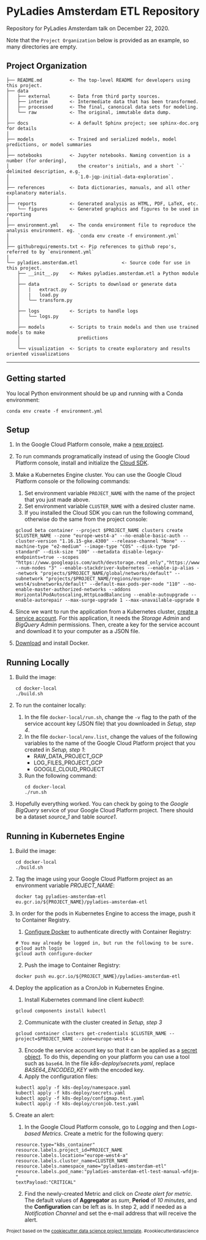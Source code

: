 PyLadies Amsterdam ETL Repository
==============================

Repository for PyLadies Amsterdam talk on December 22, 2020.

Note that the `Project Organization` below is provided as an example, so many directories are empty.

Project Organization
------------

    ├── README.md          <- The top-level README for developers using this project.
    ├── data
    │   ├── external       <- Data from third party sources.
    │   ├── interim        <- Intermediate data that has been transformed.
    │   ├── processed      <- The final, canonical data sets for modeling.
    │   └── raw            <- The original, immutable data dump.
    │
    ├── docs               <- A default Sphinx project; see sphinx-doc.org for details
    │
    ├── models             <- Trained and serialized models, model predictions, or model summaries
    │
    ├── notebooks          <- Jupyter notebooks. Naming convention is a number (for ordering),
    │                         the creator's initials, and a short `-` delimited description, e.g.
    │                         `1.0-jqp-initial-data-exploration`.
    │
    ├── references         <- Data dictionaries, manuals, and all other explanatory materials.
    │
    ├── reports            <- Generated analysis as HTML, PDF, LaTeX, etc.
    │   └── figures        <- Generated graphics and figures to be used in reporting
    │
    ├── environment.yml    <- The conda environment file to reproduce the analysis environment. eg.
    │                         `conda env create -f environment.yml`
    │
    ├── githubrequirements.txt <- Pip references to github repo's, referred to by `environment.yml`
    │
    └── pyladies.amsterdam.etl                <- Source code for use in this project.
        ├── __init__.py    <- Makes pyladies.amsterdam.etl a Python module
        │
        ├── data           <- Scripts to download or generate data
        │   |   extract.py
        │   |   load.py
        │   └── transform.py
        │
        ├── logs           <- Scripts to handle logs
        │   └── logs.py
        │
        ├── models         <- Scripts to train models and then use trained models to make
        │                     predictions
        │
        └── visualization  <- Scripts to create exploratory and results oriented visualizations


--------

## Getting started

You local Python environment should be up and running with a Conda environment:
```shell script
conda env create -f environment.yml
```

## Setup

1. In the Google Cloud Platform console, make a [new project](https://console.cloud.google.com/projectcreate).

2. To run commands programatically instead of using the Google Cloud Platform console,
install and initialize the [Cloud SDK](https://cloud.google.com/sdk/docs/quickstart). 

3. Make a Kubernetes Engine cluster. You can use the Google Cloud Platform console or the following commands:
    1. Set environment variable `PROJECT_NAME` with the name of the project that you just made above. 
    2. Set environment variable `CLUSTER_NAME` with a desired cluster name.
    3. If you installed the Cloud SDK you can run the following command, otherwise do the same from the 
    project console:
    ```
    gcloud beta container --project $PROJECT_NAME clusters create $CLUSTER_NAME --zone "europe-west4-a" --no-enable-basic-auth --cluster-version "1.16.15-gke.4300" --release-channel "None" --machine-type "e2-medium" --image-type "COS" --disk-type "pd-standard" --disk-size "100" --metadata disable-legacy-endpoints=true --scopes "https://www.googleapis.com/auth/devstorage.read_only","https://www.googleapis.com/auth/logging.write","https://www.googleapis.com/auth/monitoring","https://www.googleapis.com/auth/servicecontrol","https://www.googleapis.com/auth/service.management.readonly","https://www.googleapis.com/auth/trace.append" --num-nodes "3" --enable-stackdriver-kubernetes --enable-ip-alias --network "projects/$PROJECT_NAME/global/networks/default" --subnetwork "projects/$PROJECT_NAME/regions/europe-west4/subnetworks/default" --default-max-pods-per-node "110" --no-enable-master-authorized-networks --addons HorizontalPodAutoscaling,HttpLoadBalancing --enable-autoupgrade --enable-autorepair --max-surge-upgrade 1 --max-unavailable-upgrade 0    
    ```

4. Since we want to run the application from a Kubernetes cluster, [create a service account](https://cloud.google.com/iam/docs/creating-managing-service-accounts). 
For this application, it needs the _Storage Admin_ and _BigQuery Admin_ permissions. Then, create a key
for the service account and download it to your computer as a JSON file. 

5. [Download](https://www.docker.com/products/docker-desktop) and install Docker.

## Running Locally
1. Build the image:
    ```shell script
    cd docker-local
    ./build.sh
    ```

2. To run the container locally:
    1. In the file `docker-local/run.sh`, change the `-v` flag to the path of the service account key 
    (JSON file) that you downloaded in _Setup, step 4_. 
    2. In the file `docker-local/env.list`, change the values of the following variables to the name 
    of the Google Cloud Platform project that you created in _Setup, step 1_:
        * RAW_DATA_PROJECT_GCP
        * LOG_FILES_PROJECT_GCP
        * GOOGLE_CLOUD_PROJECT
    3. Run the following command: 
        ```shell script
        cd docker-local
        ./run.sh
        ```

3. Hopefully everything worked. You can check by going to the _Google BigQuery_ service of your 
Google Cloud Platform project. There should be a dataset _source_1_ and table _source1_. 

## Running in Kubernetes Engine
1. Build the image:
    ```shell script
    cd docker-local
    ./build.sh
    ```

2. Tag the image using your Google Cloud Platform project as an environment variable _PROJECT_NAME_:
    ```shell script
    docker tag pyladies-amsterdam-etl eu.gcr.io/${PROJECT_NAME}/pyladies-amsterdam-etl     
    ```

3. In order for the pods in Kubernetes Engine to access the image, push it to Container Registry. 
    1. [Configure Docker](https://cloud.google.com/container-registry/docs/advanced-authentication#gcloud-helper) 
    to authenticate directly with Container Registry:
    ```shell script
    # You may already be logged in, but run the following to be sure.
    gcloud auth login
    gcloud auth configure-docker
    ``` 
    2. Push the image to Container Registry:
    ```shell script
    docker push eu.gcr.io/${PROJECT_NAME}/pyladies-amsterdam-etl
    ```

4. Deploy the application as a CronJob in Kubernetes Engine.
    1. Install Kubernetes command line client _kubectl_:
    ```shell script
    gcloud components install kubectl
    ```
    2. Communicate with the cluster created in _Setup, step 3_
    ```shell script
    gcloud container clusters get-credentials $CLUSTER_NAME --project=$PROJECT_NAME --zone=europe-west4-a
    ```
    3. Encode the service account key so that it can be applied as a [secret object](https://cloud.google.com/kubernetes-engine/docs/concepts/secret).
    To do this, depending on your platform you can use a tool such as `base64`. In the file _k8s-deploy/secrets.yaml_, replace _BASE64_ENCODED_KEY_ 
    with the encoded key.
    4. Apply the configuration files:
    ```shell script
    kubectl apply -f k8s-deploy/namespace.yaml
    kubectl apply -f k8s-deploy/secrets.yaml
    kubectl apply -f k8s-deploy/configmap.test.yaml
    kubectl apply -f k8s-deploy/cronjob.test.yaml
    ```
   
5. Create an alert:
    1. In the Google Cloud Platform console, go to _Logging_ and then _Logs-based Metrics_. Create a metric for the following query:
    ```shell script
    resource.type="k8s_container"
    resource.labels.project_id=PROJECT_NAME
    resource.labels.location="europe-west4-a"
    resource.labels.cluster_name=CLUSTER_NAME
    resource.labels.namespace_name="pyladies-amsterdam-etl"
    resource.labels.pod_name:"pyladies-amsterdam-etl-test-manual-wfdjm-"
    textPayload:"CRITICAL"
    ```
    2. Find the newly-created Metric and click on _Create alert for metric_. The default values of 
    **Aggregator** as _sum_, **Period** of _10 minutes_, and the **Configuration** can be left as is.
    In step 2, add if needed as a _Notification Channel_ and set the e-mail address that will receive the alert.

<p><small>Project based on the <a target="_blank" href="https://github.com/BigDataRepublic/cookiecutter-data-science">cookiecutter data science project template</a>. #cookiecutterdatascience</small></p>
